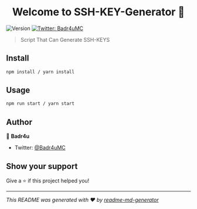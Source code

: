 <h1 align="center">Welcome to SSH-KEY-Generator 👋</h1>
<p>
  <img alt="Version" src="https://img.shields.io/badge/version-0.1.0-blue.svg?cacheSeconds=2592000" />
  <a href="https://twitter.com/Badr4uMC" target="_blank">
    <img alt="Twitter: Badr4uMC" src="https://img.shields.io/twitter/follow/Badr4uMC.svg?style=social" />
  </a>
</p>

> Script That Can Generate SSH-KEYS

## Install

```sh
npm install / yarn install
```

## Usage

```sh
npm run start / yarn start
```

## Author

👤 **Badr4u**

* Twitter: [@Badr4uMC](https://twitter.com/Badr4uMC)

## Show your support

Give a ⭐️ if this project helped you!

***
_This README was generated with ❤️ by [readme-md-generator](https://github.com/kefranabg/readme-md-generator)_